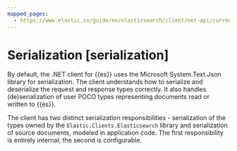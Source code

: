 ```yaml
---
mapped_pages:
  - https://www.elastic.co/guide/en/elasticsearch/client/net-api/current/serialization.html
---
```


# Serialization [serialization]

By default, the .NET client for {{es}} uses the Microsoft System.Text.Json library for serialization. The client understands how to serialize and deserialize the request and response types correctly. It also handles (de)serialization of user POCO types representing documents read or written to {{es}}.

The client has two distinct serialization responsibilities - serialization of the types owned by the `Elastic.Clients.Elasticsearch` library and serialization of source documents, modeled in application code. The first responsibility is entirely internal; the second is configurable.


